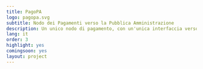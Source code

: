 ```yaml
---
title: PagoPA
logo: pagopa.svg
subtitle: Nodo dei Pagamenti verso la Pubblica Amministrazione
description: Un unico nodo di pagamento, con un'unica interfaccia verso il cittadino, per pagare dai tributi alla gita scolastica dei figli con carte di credito, bonifici o anche via app.
lang: it
order: 3
highlight: yes
comingsoon: yes
layout: project
---
```

